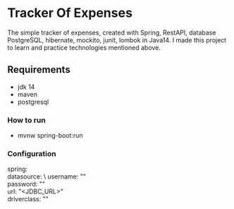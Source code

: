 # Tracker Of Expenses
The simple tracker of expenses, created with Spring, RestAPI,  database PostgreSQL, hibernate, mockito, junit, lombok in Java14. I made this project to learn and practice technologies mentioned above.
## Requirements
 - jdk 14
 - maven
 - postgresql
### How to run
- mvnw spring-boot:run
### Configuration
spring: \
  datasource: \ 
    username: "<USERNAME>"  \
    password: "<PASSWORD>"  \
    url: "<JDBC_URL>"  \
    driverclass: "<DRIVER>"
